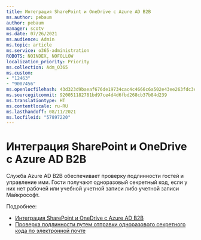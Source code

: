 ```yaml
---
title: Интеграция SharePoint и OneDrive с Azure AD B2B
ms.author: pebaum
author: pebaum
manager: scotv
ms.date: 07/26/2021
ms.audience: Admin
ms.topic: article
ms.service: o365-administration
ROBOTS: NOINDEX, NOFOLLOW
localization_priority: Priority
ms.collection: Adm_O365
ms.custom:
- "12463"
- "9007456"
ms.openlocfilehash: 43d323d9baeaf676de19734cac4c4666c6a502e43ee263fdc3ed037567472208
ms.sourcegitcommit: 920051182781bd97ce4d4d6fbd268cb37b84d239
ms.translationtype: HT
ms.contentlocale: ru-RU
ms.lasthandoff: 08/11/2021
ms.locfileid: "57897220"
---
```

# <a name="sharepoint-and-onedrive-integration-with-azure-ad-b2b"></a>Интеграция SharePoint и OneDrive с Azure AD B2B

Служба Azure AD B2B обеспечивает проверку подлинности гостей и управление ими. Гости получают одноразовый секретный код, если у них нет рабочей или учебной учетной записи либо учетной записи Майкрософт.

Подробнее: 

- [Интеграция SharePoint и OneDrive с Azure AD B2B](https://docs.microsoft.com/sharepoint/sharepoint-azureb2b-integration)
- [Проверка подлинности путем отправки одноразового секретного кода по электронной почте](https://docs.microsoft.com/azure/active-directory/external-identities/one-time-passcode)

